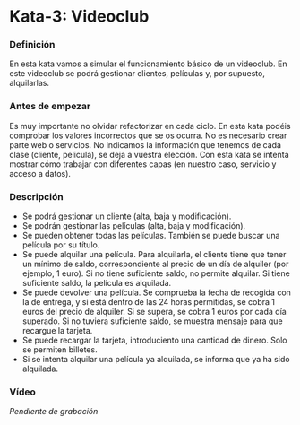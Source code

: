 # Kata-3: Videoclub


### Definición
En esta kata vamos a simular el funcionamiento básico de un videoclub. En este videoclub se podrá gestionar clientes, películas y, por supuesto, alquilarlas.


### Antes de empezar
Es muy importante no olvidar refactorizar en cada ciclo. En esta kata podéis comprobar los valores incorrectos que se os ocurra. No es necesario crear parte web o servicios. No indicamos la información que tenemos de cada clase (cliente, pelicula), se deja a vuestra elección. Con esta kata se intenta mostrar cómo trabajar con diferentes capas (en nuestro caso, servicio y acceso a datos).


### Descripción
- Se podrá gestionar un cliente (alta, baja y modificación).
- Se podrán gestionar las películas (alta, baja y modificación).
- Se pueden obtener todas las películas. También se puede buscar una película por su título.
- Se puede alquilar una película. Para alquilarla, el cliente tiene que tener un mínimo de saldo, correspondiente al precio de un día de alquiler (por ejemplo, 1 euro). Si no tiene suficiente saldo, no permite alquilar. Si tiene suficiente saldo, la película es alquilada.
- Se puede devolver una película. Se comprueba la fecha de recogida con la de entrega, y si está dentro de las 24 horas permitidas, se cobra 1 euros del precio de alquiler. Si se supera, se cobra 1 euros por cada día superado. Si no tuviera suficiente saldo, se muestra mensaje para que recargue la tarjeta.
- Se puede recargar la tarjeta, introduciento una cantidad de dinero. Solo se permiten billetes.
- Si se intenta alquilar una película ya alquilada, se informa que ya ha sido alquilada.

### Vídeo
*Pendiente de grabación*
